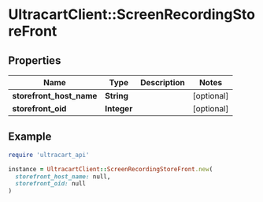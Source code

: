 # UltracartClient::ScreenRecordingStoreFront

## Properties

| Name | Type | Description | Notes |
| ---- | ---- | ----------- | ----- |
| **storefront_host_name** | **String** |  | [optional] |
| **storefront_oid** | **Integer** |  | [optional] |

## Example

```ruby
require 'ultracart_api'

instance = UltracartClient::ScreenRecordingStoreFront.new(
  storefront_host_name: null,
  storefront_oid: null
)
```

